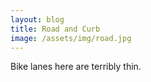```yaml
---
layout: blog
title: Road and Curb
image: /assets/img/road.jpg
---
```

Bike lanes here are terribly thin.